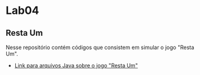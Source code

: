 # Lab04

## Resta Um

Nesse repositório contém códigos que consistem em simular o jogo "Resta Um".

* [Link para arquivos Java sobre o jogo "Resta Um"](https://github.com/Cicerolibardi/MC322A-1S2021/tree/main/Laborat%C3%B3rios/lab04/src/mc322/lab04)

